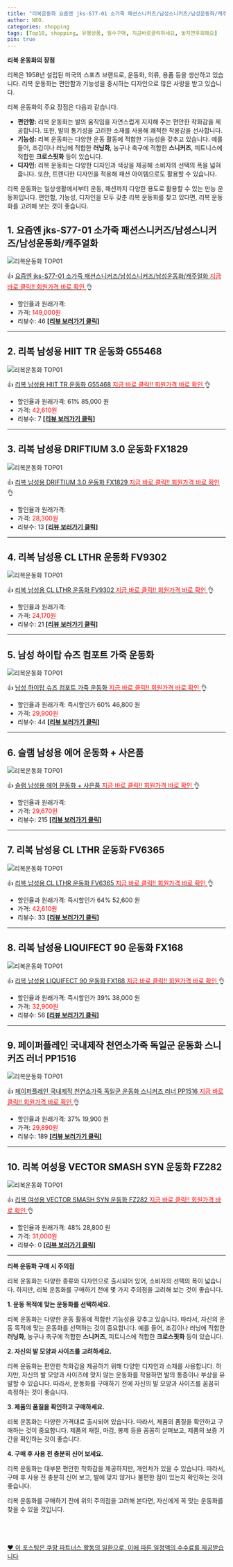 ```yaml
---
title: "리복운동화 요즘엔 jks-S77-01 소가죽 패션스니커즈/남성스니커즈/남성운동화/캐주얼화 필수 필요 추천 제품 비교 최저 가격 비교 장점 구매 후기 구매평"
author: NEO.
categories: shopping
tags: [Top10, shopping, 유행상품, 필수구매, 지금바로클릭하세요, 놓치면후회해요]
pin: true
---
```

**리복 운동화의 장점**

리복은 1958년 설립된 미국의 스포츠 브랜드로, 운동화, 의류, 용품 등을 생산하고 있습니다. 리복 운동화는 편안함과 기능성을 중시하는 디자인으로 많은 사랑을 받고 있습니다.

리복 운동화의 주요 장점은 다음과 같습니다.

* **편안함:** 리복 운동화는 발의 움직임을 자연스럽게 지지해 주는 편안한 착화감을 제공합니다. 또한, 발의 통기성을 고려한 소재를 사용해 쾌적한 착용감을 선사합니다.
* **기능성:** 리복 운동화는 다양한 운동 활동에 적합한 기능성을 갖추고 있습니다. 예를 들어, 조깅이나 러닝에 적합한 **러닝화**, 농구나 축구에 적합한 **스니커즈**, 피트니스에 적합한 **크로스핏화** 등이 있습니다.
* **디자인:** 리복 운동화는 다양한 디자인과 색상을 제공해 소비자의 선택의 폭을 넓혀줍니다. 또한, 트렌디한 디자인을 적용해 패션 아이템으로도 활용할 수 있습니다.

리복 운동화는 일상생활에서부터 운동, 패션까지 다양한 용도로 활용할 수 있는 만능 운동화입니다. 편안함, 기능성, 디자인을 모두 갖춘 리복 운동화를 찾고 있다면, 리복 운동화를 고려해 보는 것이 좋습니다.

   

## 1. 요즘엔 jks-S77-01 소가죽 패션스니커즈/남성스니커즈/남성운동화/캐주얼화

![리복운동화 TOP01](https://thumbnail9.coupangcdn.com/thumbnails/remote/490x490ex/image/vendor_inventory/95d8/a560adc6a12eb8ded4c25a022dac70ec0814778f4b45dee87a593f562f54.jpg)


👍 [요즘엔 jks-S77-01 소가죽 패션스니커즈/남성스니커즈/남성운동화/캐주얼화 <font color=red> 지금 바로 클릭!! 회원가격 바로 확인 </font> ](https://link.coupang.com/re/AFFSDP?lptag=AF3617701&subid=GithubCoopas&pageKey=7333956131&traceid=V0-153&itemId=18834611093&vendorItemId=85964508568) 👌 


- 할인율과 원래가격: 
- 가격: <span style='color:red'>149,000원</span>
- 리뷰수: 46  [**[리뷰 보러가기 클릭]**](https://link.coupang.com/re/AFFSDP?lptag=AF3617701&subid=GithubCoopas&pageKey=7333956131&traceid=V0-153&itemId=18834611093&vendorItemId=85964508568)

---


   

## 2. 리복 남성용 HIIT TR 운동화 G55468

![리복운동화 TOP01](https://thumbnail8.coupangcdn.com/thumbnails/remote/490x490ex/image/retail/images/2892852828513242-978fbf38-d651-4717-9cb6-3fa8dde6be83.jpg)


👍 [리복 남성용 HIIT TR 운동화 G55468 <font color=red> 지금 바로 클릭!! 회원가격 바로 확인 </font> ](https://link.coupang.com/re/AFFSDP?lptag=AF3617701&subid=GithubCoopas&pageKey=6453006490&traceid=V0-153&itemId=14016150996&vendorItemId=81264704686) 👌 


- 할인율과 원래가격: 61%  85,000   원
- 가격: <span style='color:red'>42,610원</span>
- 리뷰수: 7  [**[리뷰 보러가기 클릭]**](https://link.coupang.com/re/AFFSDP?lptag=AF3617701&subid=GithubCoopas&pageKey=6453006490&traceid=V0-153&itemId=14016150996&vendorItemId=81264704686)

---


   

## 3. 리복 남성용 DRIFTIUM 3.0 운동화 FX1829

![리복운동화 TOP01](https://thumbnail7.coupangcdn.com/thumbnails/remote/490x490ex/image/retail/images/2894335887286406-2cba01d5-92fe-4cd6-967c-6e4446341a38.jpg)


👍 [리복 남성용 DRIFTIUM 3.0 운동화 FX1829 <font color=red> 지금 바로 클릭!! 회원가격 바로 확인 </font> ](https://link.coupang.com/re/AFFSDP?lptag=AF3617701&subid=GithubCoopas&pageKey=6453344013&traceid=V0-153&itemId=14018124224&vendorItemId=81266659486) 👌 


- 할인율과 원래가격: 
- 가격: <span style='color:red'>28,300원</span>
- 리뷰수: 13  [**[리뷰 보러가기 클릭]**](https://link.coupang.com/re/AFFSDP?lptag=AF3617701&subid=GithubCoopas&pageKey=6453344013&traceid=V0-153&itemId=14018124224&vendorItemId=81266659486)

---


   

## 4. 리복 남성용 CL LTHR 운동화 FV9302

![리복운동화 TOP01](https://thumbnail7.coupangcdn.com/thumbnails/remote/490x490ex/image/retail/images/2891186892293411-6c35af48-9d1f-4fcb-b811-6f105b460697.jpg)


👍 [리복 남성용 CL LTHR 운동화 FV9302 <font color=red> 지금 바로 클릭!! 회원가격 바로 확인 </font> ](https://link.coupang.com/re/AFFSDP?lptag=AF3617701&subid=GithubCoopas&pageKey=6453006011&traceid=V0-153&itemId=14016148597&vendorItemId=81264702046) 👌 


- 할인율과 원래가격: 
- 가격: <span style='color:red'>24,170원</span>
- 리뷰수: 21  [**[리뷰 보러가기 클릭]**](https://link.coupang.com/re/AFFSDP?lptag=AF3617701&subid=GithubCoopas&pageKey=6453006011&traceid=V0-153&itemId=14016148597&vendorItemId=81264702046)

---


   

## 5. 남성 하이탑 슈즈 컴포트 가죽 운동화

![리복운동화 TOP01](https://thumbnail10.coupangcdn.com/thumbnails/remote/490x490ex/image/vendor_inventory/41a8/4fd729ebed05c58bb34f7a891a010f50529e742721cd4ea9e2d534277e58.jpg)


👍 [남성 하이탑 슈즈 컴포트 가죽 운동화 <font color=red> 지금 바로 클릭!! 회원가격 바로 확인 </font> ](https://link.coupang.com/re/AFFSDP?lptag=AF3617701&subid=GithubCoopas&pageKey=6848618876&traceid=V0-153&itemId=16306206765&vendorItemId=86648977672) 👌 


- 할인율과 원래가격: 즉시할인가 60%  46,800   원
- 가격: <span style='color:red'>29,900원</span>
- 리뷰수: 44  [**[리뷰 보러가기 클릭]**](https://link.coupang.com/re/AFFSDP?lptag=AF3617701&subid=GithubCoopas&pageKey=6848618876&traceid=V0-153&itemId=16306206765&vendorItemId=86648977672)

---


   

## 6. 슬램 남성용 에어 운동화 + 사은품

![리복운동화 TOP01](https://thumbnail8.coupangcdn.com/thumbnails/remote/490x490ex/image/vendor_inventory/7816/1964535d11869ab138030e3e3568a064dcfdeb99f31e2559480becf692a5.jpg)


👍 [슬램 남성용 에어 운동화 + 사은품 <font color=red> 지금 바로 클릭!! 회원가격 바로 확인 </font> ](https://link.coupang.com/re/AFFSDP?lptag=AF3617701&subid=GithubCoopas&pageKey=7687070569&traceid=V0-153&itemId=20546274856&vendorItemId=87147971055) 👌 


- 할인율과 원래가격: 
- 가격: <span style='color:red'>29,670원</span>
- 리뷰수: 215  [**[리뷰 보러가기 클릭]**](https://link.coupang.com/re/AFFSDP?lptag=AF3617701&subid=GithubCoopas&pageKey=7687070569&traceid=V0-153&itemId=20546274856&vendorItemId=87147971055)

---


   

## 7. 리복 남성용 CL LTHR 운동화 FV6365

![리복운동화 TOP01](https://thumbnail7.coupangcdn.com/thumbnails/remote/490x490ex/image/retail/images/4194357319420056-030b0e37-a1ae-4f41-967d-1f47c4630b33.jpg)


👍 [리복 남성용 CL LTHR 운동화 FV6365 <font color=red> 지금 바로 클릭!! 회원가격 바로 확인 </font> ](https://link.coupang.com/re/AFFSDP?lptag=AF3617701&subid=GithubCoopas&pageKey=6453006004&traceid=V0-153&itemId=14016148529&vendorItemId=81264701731) 👌 


- 할인율과 원래가격: 즉시할인가 64%  52,600   원
- 가격: <span style='color:red'>42,610원</span>
- 리뷰수: 33  [**[리뷰 보러가기 클릭]**](https://link.coupang.com/re/AFFSDP?lptag=AF3617701&subid=GithubCoopas&pageKey=6453006004&traceid=V0-153&itemId=14016148529&vendorItemId=81264701731)

---


   

## 8. 리복 남성용 LIQUIFECT 90 운동화 FX168

![리복운동화 TOP01](https://thumbnail6.coupangcdn.com/thumbnails/remote/490x490ex/image/retail/images/31385032519618-4964e8b6-86c5-4ac4-a6de-0e3ab2bb4009.jpg)


👍 [리복 남성용 LIQUIFECT 90 운동화 FX168 <font color=red> 지금 바로 클릭!! 회원가격 바로 확인 </font> ](https://link.coupang.com/re/AFFSDP?lptag=AF3617701&subid=GithubCoopas&pageKey=6453006268&traceid=V0-153&itemId=14016149796&vendorItemId=81264703291) 👌 


- 할인율과 원래가격: 즉시할인가 39%  38,000   원
- 가격: <span style='color:red'>32,900원</span>
- 리뷰수: 56  [**[리뷰 보러가기 클릭]**](https://link.coupang.com/re/AFFSDP?lptag=AF3617701&subid=GithubCoopas&pageKey=6453006268&traceid=V0-153&itemId=14016149796&vendorItemId=81264703291)

---


   

## 9. 페이퍼플레인 국내제작 천연소가죽 독일군 운동화 스니커즈 러너 PP1516

![리복운동화 TOP01](https://thumbnail9.coupangcdn.com/thumbnails/remote/490x490ex/image/vendor_inventory/6d0b/b9d75c0d749f81ede03d995c6a25aa60c6936979121b03736e43a7c974e6.jpg)


👍 [페이퍼플레인 국내제작 천연소가죽 독일군 운동화 스니커즈 러너 PP1516 <font color=red> 지금 바로 클릭!! 회원가격 바로 확인 </font> ](https://link.coupang.com/re/AFFSDP?lptag=AF3617701&subid=GithubCoopas&pageKey=7649143222&traceid=V0-153&itemId=20347717236&vendorItemId=87249297251) 👌 


- 할인율과 원래가격: 37%  19,900   원
- 가격: <span style='color:red'>29,890원</span>
- 리뷰수: 189  [**[리뷰 보러가기 클릭]**](https://link.coupang.com/re/AFFSDP?lptag=AF3617701&subid=GithubCoopas&pageKey=7649143222&traceid=V0-153&itemId=20347717236&vendorItemId=87249297251)

---


   

## 10. 리복 여성용 VECTOR SMASH SYN 운동화 FZ282

![리복운동화 TOP01](https://thumbnail9.coupangcdn.com/thumbnails/remote/490x490ex/image/retail/images/4196971337673197-1fc3e228-080a-4d8d-9081-9d70d139f279.jpg)


👍 [리복 여성용 VECTOR SMASH SYN 운동화 FZ282 <font color=red> 지금 바로 클릭!! 회원가격 바로 확인 </font> ](https://link.coupang.com/re/AFFSDP?lptag=AF3617701&subid=GithubCoopas&pageKey=6453343434&traceid=V0-153&itemId=14018120837&vendorItemId=81266656081) 👌 


- 할인율과 원래가격: 48%  28,800   원
- 가격: <span style='color:red'>31,000원</span>
- 리뷰수: 0  [**[리뷰 보러가기 클릭]**](https://link.coupang.com/re/AFFSDP?lptag=AF3617701&subid=GithubCoopas&pageKey=6453343434&traceid=V0-153&itemId=14018120837&vendorItemId=81266656081)

---
**리복 운동화 구매 시 주의점**

리복 운동화는 다양한 종류와 디자인으로 출시되어 있어, 소비자의 선택의 폭이 넓습니다. 하지만, 리복 운동화를 구매하기 전에 몇 가지 주의점을 고려해 보는 것이 좋습니다.

**1. 운동 목적에 맞는 운동화를 선택하세요.**

리복 운동화는 다양한 운동 활동에 적합한 기능성을 갖추고 있습니다. 따라서, 자신의 운동 목적에 맞는 운동화를 선택하는 것이 중요합니다. 예를 들어, 조깅이나 러닝에 적합한 **러닝화**, 농구나 축구에 적합한 **스니커즈**, 피트니스에 적합한 **크로스핏화** 등이 있습니다.

**2. 자신의 발 모양과 사이즈를 고려하세요.**

리복 운동화는 편안한 착화감을 제공하기 위해 다양한 디자인과 소재를 사용합니다. 하지만, 자신의 발 모양과 사이즈에 맞지 않는 운동화를 착용하면 발의 통증이나 부상을 유발할 수 있습니다. 따라서, 운동화를 구매하기 전에 자신의 발 모양과 사이즈를 꼼꼼히 측정하는 것이 좋습니다.

**3. 제품의 품질을 확인하고 구매하세요.**

리복 운동화는 다양한 가격대로 출시되어 있습니다. 따라서, 제품의 품질을 확인하고 구매하는 것이 중요합니다. 제품의 재질, 마감, 봉제 등을 꼼꼼히 살펴보고, 제품의 보증 기간을 확인하는 것이 좋습니다.

**4. 구매 후 사용 전 충분히 신어 보세요.**

리복 운동화는 대부분 편안한 착화감을 제공하지만, 개인차가 있을 수 있습니다. 따라서, 구매 후 사용 전 충분히 신어 보고, 발에 맞지 않거나 불편한 점이 있는지 확인하는 것이 좋습니다.

리복 운동화를 구매하기 전에 위의 주의점을 고려해 본다면, 자신에게 꼭 맞는 운동화를 찾을 수 있을 것입니다.<br><br><br><br><br> [ ❤  이 포스팅은 쿠팡 파트너스 활동의 일환으로, 이에 따른 일정액의 수수료를 제공받습니다](https://link.coupang.com/a/bcEFyh)